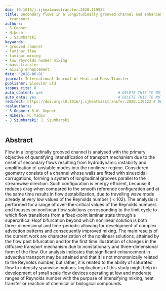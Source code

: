 ```yaml
---
doi: 10.1016/j.ijheatmasstransfer.2020.119523
title: Secondary flows in a longitudinally grooved channel and enhancement of diffusive
  transport
authors:
- S Gepner
- Nikesh
- J Szumbarski
keywords:
- grooved channel
- laminar flow
- laminar mixing
- low reynolds number mixing
- mass transfer
- mixing enhancement
date: '2020-06-01'
journal: International Journal of Heat and Mass Transfer
publisher: Elsevier Ltd
scopus_cite: 8
auto_content: yes                                  # DELETE THIS TO NOT AUTO GENERATE CONTENT
auto_data: yes                                     # DELETE THIS TO NOT AUTO GENERATE METADATA
redirect: https://doi.org/10.1016/j.ijheatmasstransfer.2020.119523 # DELETE THIS TO NOT REDIRECT
realauthors:
- S Gepner: S.W. Gepner
- Nikesh: N. Yadav
- J Szumbarski: J. Szumbarski
---
```



## Abstract
Flow in a longitudinally grooved channel is analysed with the primary objective of quantifying intensification of transport mechanism due to the onset of secondary flows resulting from hydrodynamic instability and amplification of unstable modes into the nonlinear regime. Considered geometry consists of a channel whose walls are fitted with sinusoidal corrugations, forming a system of longitudinal grooves parallel to the streamwise direction. Such configuration is energy efficient, because it reduces drag when compared to the smooth reference configuration and at the same time results in flow destabilization, due to travelling wave mode already at very low values of the Reynolds number ( < 102). The analysis is performed for a range of over-the-critical values of the Reynolds numbers and focuses on nonlinear flow solutions corresponding to the limit cycle to which flow transitions from a fixed-point laminar state through a supercritical Hopf bifurcation beyond which nonlinear solution is both three-dimensional and time-periodic allowing for development of complex advection patterns and consequently improved mixing. The main results of the current work are characterization of the nonlinear solutions, attained by the flow past bifurcation and for the first time illustration of changes in the diffusive transport mechanism due to nonstationary and three-dimensional form of the flow. Our analysis indicates that significant enhancement in advective transport may be attained and that it is not monotonically related to the Reynolds number, but rather, it is related to the ability of saturated flow to intensify spanwise motions. Implications of this study might help in development of small scale flow devices operating at low and moderate ranges of Reynolds number with the purpose of intensifying mixing, heat transfer or reaction of chemical or biological compounds.
